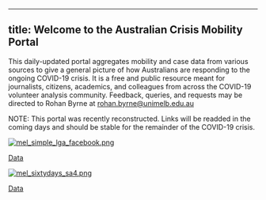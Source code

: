 
---
title: Welcome to the Australian Crisis Mobility Portal
---

This daily-updated portal aggregates mobility and case data from various sources to give a general picture of how Australians are responding to the ongoing COVID-19 crisis. It is a free and public resource meant for journalists, citizens, academics, and colleagues from across the COVID-19 volunteer analysis community. Feedback, queries, and requests may be directed to Rohan Byrne at <rohan.byrne@unimelb.edu.au>

NOTE: This portal was recently reconstructed. Links will be readded in the coming days and should be stable for the remainder of the COVID-19 crisis.

[![mel_simple_lga_facebook.png](https://rsbyrne.github.io/mobility-aus/products/mel_simple_lga_facebook.png)](https://rsbyrne.github.io/mobility-aus/products/mel_simple_lga_facebook.png)

[Data](https://rsbyrne.github.io/mobility-aus/products/mel_simple_lga_facebook.csv)

[![mel_sixtydays_sa4.png](https://rsbyrne.github.io/mobility-aus/products/mel_sixtydays_sa4.png)](https://rsbyrne.github.io/mobility-aus/products/mel_sixtydays_sa4.png)

[Data](https://rsbyrne.github.io/mobility-aus/products/mel_sixtydays_sa4.csv)
